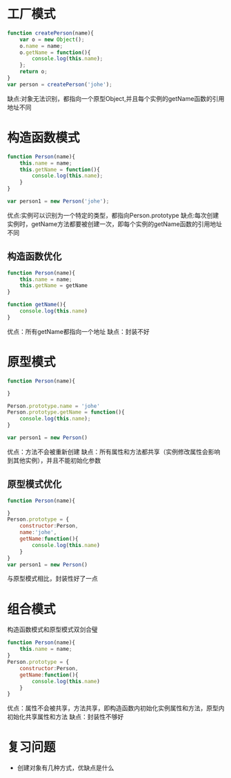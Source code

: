 <!--
 * @Description: 
 * @Author: johe.huang
 * @Date: 2020-03-15 18:20:52
 -->
# 工厂模式
```javascript
function createPerson(name){
    var o = new Object();
    o.name = name;
    o.getName = function(){
        console.log(this.name);
    };
    return o;
}
var person = createPerson('johe');
```
缺点:对象无法识别，都指向一个原型Object,并且每个实例的getName函数的引用地址不同

# 构造函数模式
```javascript
function Person(name){
    this.name = name;
    this.getName = function(){
        console.log(this.name);
    }
}

var person1 = new Person('johe');
```
优点:实例可以识别为一个特定的类型，都指向Person.prototype
缺点:每次创建实例时，getName方法都要被创建一次，即每个实例的getName函数的引用地址不同

## 构造函数优化
```javascript
function Person(name){
    this.name = name;
    this.getName = getName
}

function getName(){
    console.log(this.name)
}

```
优点：所有getName都指向一个地址
缺点：封装不好

# 原型模式
```javascript
function Person(name){

}

Person.prototype.name = 'johe'
Person.prototype.getName = function(){
    console.log(this.name);
}

var person1 = new Person()

```
优点：方法不会被重新创建
缺点：所有属性和方法都共享（实例修改属性会影响到其他实例），并且不能初始化参数

## 原型模式优化
``` javascript
function Person(name){

}
Person.prototype = {
    constructor:Person,
    name:'johe',
    getName:function(){
        console.log(this.name)
    }
}
var person1 = new Person()
```
与原型模式相比，封装性好了一点


# 组合模式
构造函数模式和原型模式双剑合璧

```javascript
function Person(name){
    this.name = name;
}
Person.prototype = {
    constructor:Person,
    getName:function(){
        console.log(this.name)
    }
}

```
优点：属性不会被共享，方法共享，即构造函数内初始化实例属性和方法，原型内初始化共享属性和方法
缺点：封装性不够好


# 复习问题
- 创建对象有几种方式，优缺点是什么